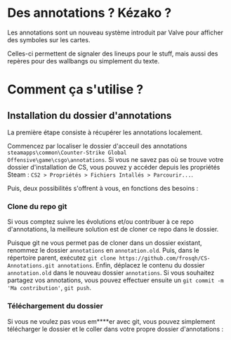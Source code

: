 # Des annotations ? Kézako ?

Les annotations sont un nouveau système introduit par Valve pour afficher des symboles sur les cartes.

Celles-ci permettent de signaler des lineups pour le stuff, mais aussi des repères pour des wallbangs ou simplement du texte.

# Comment ça s'utilise ?

## Installation du dossier d'annotations

La première étape consiste à récupérer les annotations localement.

Commencez par localiser le dossier d'acceuil des annotations `steamapps\common\Counter-Strike Global Offensive\game\csgo\annotations`. Si vous ne savez pas où se trouve votre dossier d'installation de CS, vous pouvez y accéder depuis les propriétés Steam : `CS2 > Propriétés > Fichiers Intallés > Parcourir...`.

Puis, deux possibilités s'offrent à vous, en fonctions des besoins :

### Clone du repo git

Si vous comptez suivre les évolutions et/ou contribuer à ce repo d'annotations, la meilleure solution est de cloner ce repo dans le dossier. 

Puisque git ne vous permet pas de cloner dans un dossier existant, renommez le dossier `annotations` en `annotation.old`. Puis, dans le répertoire parent, exécutez `git clone https://github.com/frosqh/CS-Annotations.git annotations`. Enfin, déplacez le contenu du dossier `annotation.old` dans le nouveau dossier `annotations`. Si vous souhaitez partagez vos annotations, vous pouvez effectuer ensuite un `git commit -m 'Ma contribution'`, `git push`.

### Téléchargement du dossier

Si vous ne voulez pas vous em\*\*\*\*er avec git, vous pouvez simplement télécharger le dossier et le coller dans votre propre dossier d'annotations : 